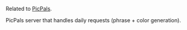 Related to [PicPals](https://github.com/gitgargamel6/PicPals).  

PicPals server that handles daily requests (phrase + color generation).

